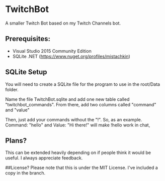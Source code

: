 # TwitchBot
A smaller Twitch Bot based on my Twitch Channels bot.

## Prerequisites:
- Visual Studio 2015 Community Edition
- SQLite .NET (https://www.nuget.org/profiles/mistachkin)

## SQLite Setup
You will need to create a SQLite file for the program to use in the root/Data folder.

Name the file TwitchBot.sqlite and add one new table called "twitchbot_commands". From there, add two columns called "command"
and "value"

Then, just add your commands without the "!". So, as an example. Command: "hello" and Value: "Hi there!" will make !hello work
in chat,

## Plans?
This can be extended heavily depending on if people think it would be useful. I always appreciate feedback.

##License?
Please note that this is under the MIT License. I've included a copy in the branch.
